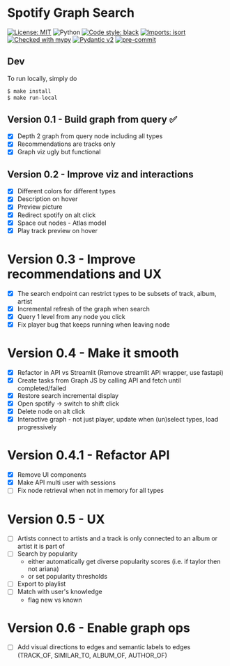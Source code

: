 # Spotify Graph Search

[![License: MIT](https://img.shields.io/badge/License-MIT-yellow.svg)](https://opensource.org/licenses/MIT)
![Python](https://img.shields.io/badge/python-3.10%20%7C%203.11%20%7C%203.12-blue)
[![Code style: black](https://img.shields.io/badge/code%20style-black-000000.svg)](https://github.com/psf/black)
[![Imports: isort](https://img.shields.io/badge/%20imports-isort-%231674b1?style=flat&labelColor=ef8336)](https://pycqa.github.io/isort/)
[![Checked with mypy](https://www.mypy-lang.org/static/mypy_badge.svg)](https://mypy-lang.org/)
[![Pydantic v2](https://img.shields.io/endpoint?url=https://raw.githubusercontent.com/pydantic/pydantic/main/docs/badge/v2.json)](https://pydantic.dev)
[![pre-commit](https://img.shields.io/badge/pre--commit-enabled-brightgreen?logo=pre-commit&logoColor=white)](https://github.com/pre-commit/pre-commit)

## Dev

To run locally, simply do

```bash
$ make install
$ make run-local
```

## Version 0.1 - Build graph from query :white_check_mark:

- [x] Depth 2 graph from query node including all types
- [x] Recommendations are tracks only
- [x] Graph viz ugly but functional

## Version 0.2 - Improve viz and interactions
- [x] Different colors for different types
- [x] Description on hover
- [x] Preview picture
- [x] Redirect spotify on alt click
- [x] Space out nodes - Atlas model
- [x] Play track preview on hover

# Version 0.3 - Improve recommendations and UX
- [x] The search endpoint can restrict types to be subsets of track, album, artist
- [x] Incremental refresh of the graph when search
- [x] Query 1 level from any node you click
- [x] Fix player bug that keeps running when leaving node

# Version 0.4 - Make it smooth
- [x] Refactor in API vs Streamlit (Remove streamlit API wrapper, use fastapi)
- [x] Create tasks from Graph JS by calling API and fetch until completed/failed
- [x] Restore search incremental display
- [x] Open spotify -> switch to shift click
- [x] Delete node on alt click
- [x] Interactive graph - not just player, update when (un)select types, load progressively

# Version 0.4.1 - Refactor API
- [x] Remove UI components
- [x] Make API multi user with sessions
- [ ] Fix node retrieval when not in memory for all types

# Version 0.5 - UX
- [ ] Artists connect to artists and a track is only connected to an album or artist it is part of
- [ ] Search by popularity
  - either automatically get diverse popularity scores (i.e. if taylor then not ariana)
  - or set popularity thresholds
- [ ] Export to playlist
- [ ] Match with user's knowledge
  - flag new vs known

# Version 0.6 - Enable graph ops
- [ ] Add visual directions to edges and semantic labels to edges (TRACK_OF, SIMILAR_TO, ALBUM_OF, AUTHOR_OF)
